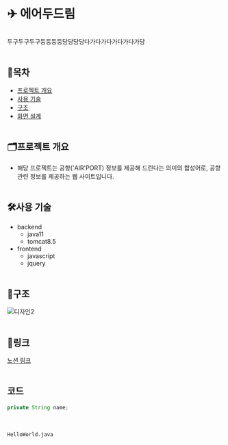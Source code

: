 # ✈ 에어두드림
<!-- 주석 -->
<br>
두구두구두구둥둥둥둥당당당당다가다가다가다가다가당
<br><br>

## 📑목차
- [프로젝트 개요](#프로젝트-개요)
- [사용 기술](#사용-기술)
- [구조](#구조)
- [화면 설계](#화면-설계)
<br><br>

## 🗂프로젝트 개요
- 해당 프로젝트는 공항('AIR'PORT) 정보를 제공해 드린다는 의미의 합성어로, 공항 관련 정보를 제공하는 웹 사이트입니다.
<br><br>

## 🛠사용 기술
<!-- 기술을 작성할 때 버전을 명시할 것 -->
- backend
  - java11
  - tomcat8.5
- frontend
  - javascript
  - jquery
<br><br>

## 🧱구조
![디자인2](https://github.com/user-attachments/assets/3a91fa1b-eb3e-449b-be3f-187f407fa242)
<br><br>

## 🔗링크
[노션 링크](https://www.naver.com)
<br><br>

## 코드
```java
private String name;
```

<br><br>
`HelloWorld.java`
